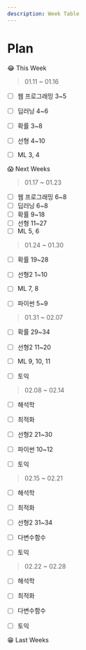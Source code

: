 ```yaml
---
description: Week Table
---
```


# Plan

😂 This Week

> 01.11 ~ 01.16

* [ ]  웹 프로그래밍 3~5
* [ ]  딥러닝 4~6
* [ ]  확률 3~8
* [ ]  선형 4~10
* [ ]  ML 3, 4



😱 Next Weeks

> 01.17 ~ 01.23

* [ ]  웹 프로그래밍 6~8
* [ ]  딥러닝 6~8
* [ ]  확률 9~18
* [ ]  선형 11~27
* [ ]  ML 5, 6

> 01.24 ~ 01.30

* [ ]  확률 19~28
* [ ]  선형2 1~10
* [ ]  ML 7, 8
* [ ]  파이썬 5~9



> 01.31 ~ 02.07

* [ ]  확률 29~34
* [ ]  선형2 11~20 
* [ ]  ML 9, 10, 11
* [ ]  토익



> 02.08 ~ 02.14

* [ ]  해석학
* [ ]  최적화
* [ ]  선형2 21~30
* [ ]  파이썬 10~12
* [ ]  토익



> 02.15 ~ 02.21

* [ ]  해석학
* [ ]  최적화
* [ ]  선형2 31~34
* [ ]  다변수함수
* [ ]  토익



> 02.22 ~ 02.28

* [ ]  해석학
* [ ]  최적화
* [ ]  다변수함수
* [ ]  토익





😁 Last Weeks





